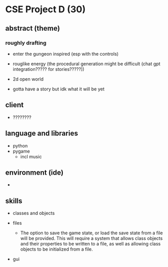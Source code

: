 # CSE Project D (30)

## abstract (theme)

### roughly drafting
- enter the gungeon inspired (esp with the controls)
- rouglike energy (the procedural generation might be difficult (chat gpt integration????? for stories?????))
- 2d open world

- gotta have a story but idk what it will be yet



## client
- ????????


## language and libraries 
- python
- pygame
    - incl music

## environment (ide)
- 

## skills
- classes and objects
- files
    - The option to save the game state, or load the save state from a file will be provided. This will require a system that allows class objects and their properties to be written to a file, as well as allowing class objects to be initialized from a file.

- gui 